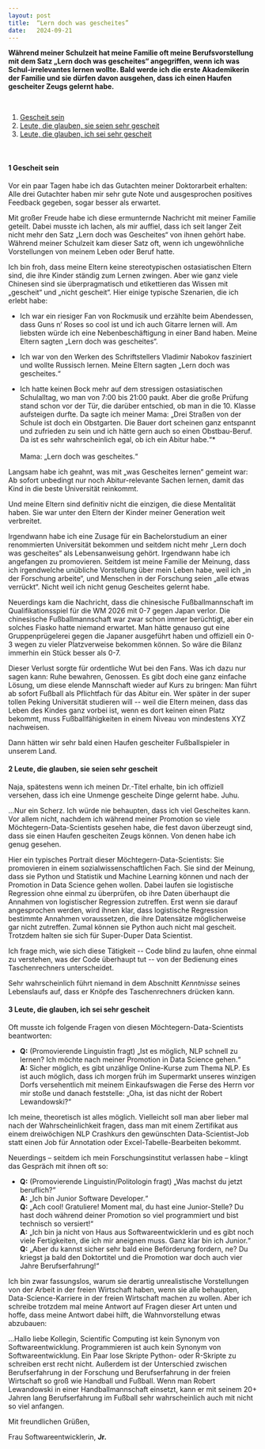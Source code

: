 ```yaml
---
layout: post
title:  “Lern doch was gescheites”
date:   2024-09-21
---
```


<b>Während meiner Schulzeit hat meine Familie oft meine Berufsvorstellung mit dem Satz „Lern doch was gescheites“ angegriffen, wenn ich was Schul-irrelevantes lernen wollte. Bald werde ich die erste Akademikerin der Familie und sie dürfen davon ausgehen, dass ich einen Haufen gescheiter Zeugs gelernt habe.</b>

<br>

1. [Gescheit sein](#1-gescheit-sein)
2. [Leute, die glauben, sie seien sehr gescheit](#2-leute-die-glauben-sie-seien-sehr-gescheit)
3. [Leute, die glauben, ich sei sehr gescheit](#3-leute-die-glauben-ich-sei-sehr-gescheit)

<br>

#### 1 Gescheit sein

Vor ein paar Tagen habe ich das Gutachten meiner Doktorarbeit erhalten: Alle drei Gutachter haben mir sehr gute Note und ausgesprochen positives Feedback gegeben, sogar besser als erwartet. 

Mit großer Freude habe ich diese ermunternde Nachricht mit meiner Familie geteilt. Dabei musste ich lachen, als mir auffiel, dass ich seit langer Zeit nicht mehr den Satz „Lern doch was Gescheites“ von ihnen gehört habe. Während meiner Schulzeit kam dieser Satz oft, wenn ich ungewöhnliche Vorstellungen von meinem Leben oder Beruf hatte.

Ich bin froh, dass meine Eltern keine stereotypischen ostasiatischen Eltern sind, die ihre Kinder ständig zum Lernen zwingen. Aber wie ganz viele Chinesen sind sie überpragmatisch und etikettieren das Wissen mit „gescheit“ und „nicht gescheit“. Hier einige typische Szenarien, die ich erlebt habe:

- Ich war ein riesiger Fan von Rockmusik und erzählte beim Abendessen, dass Guns n‘ Roses so cool ist und ich auch Gitarre lernen will. Am liebsten würde ich eine Nebenbeschäftigung in einer Band haben. Meine Eltern sagten „Lern doch was gescheites“. 

- Ich war von den Werken des Schriftstellers Vladimir Nabokov fasziniert und wollte Russisch lernen. Meine Eltern sagten „Lern doch was gescheites.“ 

- Ich hatte keinen Bock mehr auf dem stressigen ostasiatischen Schulalltag, wo man von 7:00 bis 21:00 paukt. Aber die große Prüfung stand schon vor der Tür, die darüber entschied, ob man in die 10. Klasse aufsteigen durfte. Da sagte ich meiner Mama: „Drei Straßen von der Schule ist doch ein Obstgarten. Die Bauer dort scheinen ganz entspannt und zufrieden zu sein und ich hätte gern auch so einen Obstbau-Beruf. Da ist es sehr wahrscheinlich egal, ob ich ein Abitur habe.“*
  <br><br>Mama: „Lern doch was gescheites.“

Langsam habe ich geahnt, was mit „was Gescheites lernen“ gemeint war: Ab sofort unbedingt nur noch Abitur-relevante Sachen lernen, damit das Kind in die beste Universität reinkommt. 

Und meine Eltern sind definitiv nicht die einzigen, die diese Mentalität haben. Sie war unter den Eltern der Kinder meiner Generation weit verbreitet.

Irgendwann habe ich eine Zusage für ein Bachelorstudium an einer renommierten Universität bekommen und seitdem nicht mehr „Lern doch was gescheites“ als Lebensanweisung gehört. Irgendwann habe ich angefangen zu promovieren. Seitdem ist meine Familie der Meinung, dass ich irgendwelche unübliche Vorstellung über mein Leben habe, weil ich „in der Forschung arbeite“, und Menschen in der Forschung seien „alle etwas verrückt“. Nicht weil ich nicht genug Gescheites gelernt habe.

Neuerdings kam die Nachricht, dass die chinesische Fußballmannschaft im Qualifikationsspiel für die WM 2026 mit 0-7 gegen Japan verlor. Die chinesische Fußballmannschaft war zwar schon immer berüchtigt, aber ein solches Fiasko hatte niemand erwartet. Man hätte genauso gut eine Gruppenprügelerei gegen die Japaner ausgeführt haben und offiziell ein 0-3 wegen zu vieler Platzverweise bekommen können. So wäre die Bilanz immerhin ein Stück besser als 0-7.

Dieser Verlust sorgte für ordentliche Wut bei den Fans. Was ich dazu nur sagen kann: Ruhe bewahren, Genossen. Es gibt doch eine ganz einfache Lösung, um diese elende Mannschaft wieder auf Kurs zu bringen: Man führt ab sofort Fußball als Pflichtfach für das Abitur ein. Wer später in der super tollen Peking Universität studieren will -- weil die Eltern meinen, dass das Leben des Kindes ganz vorbei ist, wenn es dort keinen einen Platz bekommt, muss Fußballfähigkeiten in einem Niveau von mindestens XYZ nachweisen. 

Dann hätten wir sehr bald einen Haufen gescheiter Fußballspieler in unserem Land.

#### 2 Leute, die glauben, sie seien sehr gescheit

Naja, spätestens wenn ich meinen Dr.-Titel erhalte, bin ich offiziell versehen, dass ich eine Unmenge gescheite Dinge gelernt habe. Juhu.

…Nur ein Scherz. Ich würde nie behaupten, dass ich viel Gescheites kann. Vor allem nicht, nachdem ich während meiner Promotion so viele Möchtegern-Data-Scientists gesehen habe, die fest davon überzeugt sind, dass sie einen Haufen gescheiten Zeugs können. Von denen habe ich genug gesehen. 

Hier ein typisches Portrait dieser Möchtegern-Data-Scientists: Sie promovieren in einem sozialwissenschaftlichen Fach. Sie sind der Meinung, dass sie Python und Statistik und Machine Learning können und nach der Promotion in Data Science gehen wollen. Dabei laufen sie logistische Regression ohne einmal zu überprüfen, ob ihre Daten überhaupt die Annahmen von logistischer Regression zutreffen. Erst wenn sie darauf angesprochen werden, wird ihnen klar, dass logistische Regression bestimmte Annahmen voraussetzen, die ihre Datensätze möglicherweise gar nicht zutreffen. Zumal können sie Python auch nicht mal gescheit. Trotzdem halten sie sich für Super-Duper Data Scientist. 

Ich frage mich, wie sich diese Tätigkeit -- Code blind zu laufen, ohne einmal zu verstehen, was der Code überhaupt tut -- von der Bedienung eines Taschenrechners unterscheidet. 

Sehr wahrscheinlich führt niemand in dem Abschnitt <i>Kenntnisse</i> seines Lebenslaufs auf, dass er Knöpfe des Taschenrechners drücken kann. 

#### 3 Leute, die glauben, ich sei sehr gescheit
Oft musste ich folgende Fragen von diesen Möchtegern-Data-Scientists beantworten:  

- <b>Q:</b> (Promovierende Linguistin fragt) „Ist es möglich, NLP schnell zu lernen? Ich möchte nach meiner Promotion in Data Science gehen.“
  <br><b>A:</b> Sicher möglich, es gibt unzählige Online-Kurse zum Thema NLP. Es ist auch möglich, dass ich morgen früh im Supermarkt unseres winzigen Dorfs versehentlich mit meinem Einkaufswagen die Ferse des Herrn vor mir stoße und danach feststelle: „Oha, ist das nicht der Robert Lewandowski?“ 

Ich meine, theoretisch ist alles möglich. Vielleicht soll man aber lieber mal nach der Wahrscheinlichkeit fragen, dass man mit einem Zertifikat aus einem dreiwöchigen NLP Crashkurs den gewünschten Data-Scientist-Job statt einen Job für Annotation oder Excel-Tabelle-Bearbeiten bekommt. 

Neuerdings – seitdem ich mein Forschungsinstitut verlassen habe – klingt das Gespräch mit ihnen oft so: 

- <b>Q:</b> (Promovierende Linguistin/Politologin fragt) „Was machst du jetzt beruflich?“
  <br><b>A:</b> „Ich bin Junior Software Developer.“
  <br><b>Q:</b> „Ach cool! Gratuliere! Moment mal, du hast eine Junior-Stelle? Du hast doch während deiner Promotion so viel programmiert und bist technisch so versiert!“ 
  <br><b>A:</b> „Ich bin ja nicht von Haus aus Softwareentwicklerin und es gibt noch viele Fertigkeiten, die ich mir aneignen muss. Ganz klar bin ich Junior.“
  <br><b>Q:</b> „Aber du kannst sicher sehr bald eine Beförderung fordern, ne? Du kriegst ja bald den Doktortitel und die Promotion war doch auch vier Jahre Berufserfahrung!“

Ich bin zwar fassungslos, warum sie derartig unrealistische Vorstellungen von der Arbeit in der freien Wirtschaft haben, wenn sie alle behaupten, Data-Science-Karriere in der freien Wirtschaft machen zu wollen. Aber ich schreibe trotzdem mal meine Antwort auf Fragen dieser Art unten und hoffe, dass meine Antwort dabei hilft, die Wahnvorstellung etwas abzubauen:

…Hallo liebe Kollegin, Scientific Computing ist kein Synonym von Softwareentwicklung. Programmieren ist auch kein Synonym von Softwareentwicklung. Ein Paar lose Skripte Python- oder R-Skripte zu schreiben erst recht nicht. Außerdem ist der Unterschied zwischen Berufserfahrung in der Forschung und Berufserfahrung in der freien Wirtschaft so groß wie Handball und Fußball. Wenn man Robert Lewandowski in einer Handballmannschaft einsetzt, kann er mit seinem 20+ Jahren lang Berufserfahrung  im Fußball sehr wahrscheinlich auch mit nicht so viel anfangen. 

Mit freundlichen Grüßen, 

Frau Softwareentwicklerin, <b>Jr.</b> 
